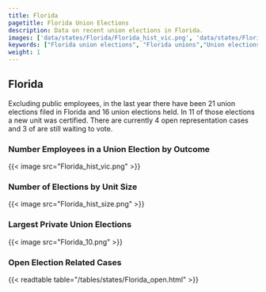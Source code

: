 ```yaml
---
title: Florida
pagetitle: Florida Union Elections
description: Data on recent union elections in Florida.
images: ['data/states/Florida/Florida_hist_vic.png', 'data/states/Florida/Florida_hist_size.png', 'data/states/Florida/Florida_10.png']
keywords: ["Florida union elections", "Florida unions","Union elections"]
weight: 1
---
```

##  Florida

Excluding public employees, in the last year there have been 21 union elections filed in Florida and 16 union elections held. In 11 of those elections a new unit was certified. There are currently 4 open representation cases and 3 of are still waiting to vote.

### Number Employees in a Union Election by Outcome
{{< image src="Florida_hist_vic.png" >}}

### Number of Elections by Unit Size
{{< image src="Florida_hist_size.png" >}}

### Largest Private Union Elections
{{< image src="Florida_10.png" >}}

### Open Election Related Cases
{{< readtable table="/tables/states/Florida_open.html" >}}

